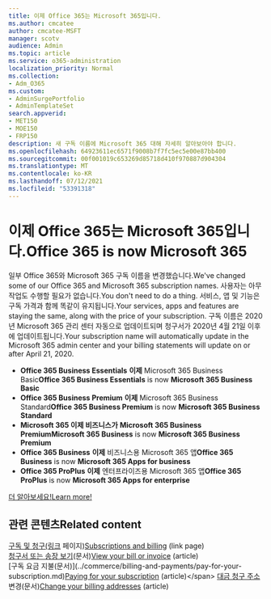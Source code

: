 ```yaml
---
title: 이제 Office 365는 Microsoft 365입니다.
ms.author: cmcatee
author: cmcatee-MSFT
manager: scotv
audience: Admin
ms.topic: article
ms.service: o365-administration
localization_priority: Normal
ms.collection:
- Adm_O365
ms.custom:
- AdminSurgePortfolio
- AdminTemplateSet
search.appverid:
- MET150
- MOE150
- FRP150
description: 새 구독 이름에 Microsoft 365 대해 자세히 알아보아야 합니다.
ms.openlocfilehash: 64923611ec6571f9008b7f7fc5ec5e00e87bb400
ms.sourcegitcommit: 00f001019c653269d85718d410f970887d904304
ms.translationtype: MT
ms.contentlocale: ko-KR
ms.lasthandoff: 07/12/2021
ms.locfileid: "53391318"
---
```

# <a name="office-365-is-now-microsoft-365"></a><span data-ttu-id="81bd9-103">이제 Office 365는 Microsoft 365입니다.</span><span class="sxs-lookup"><span data-stu-id="81bd9-103">Office 365 is now Microsoft 365</span></span>

<span data-ttu-id="81bd9-104">일부 Office 365와 Microsoft 365 구독 이름을 변경했습니다.</span><span class="sxs-lookup"><span data-stu-id="81bd9-104">We've changed some of our Office 365 and Microsoft 365 subscription names.</span></span> <span data-ttu-id="81bd9-105">사용자는 아무 작업도 수행할 필요가 없습니다.</span><span class="sxs-lookup"><span data-stu-id="81bd9-105">You don't need to do a thing.</span></span> <span data-ttu-id="81bd9-106">서비스, 앱 및 기능은 구독 가격과 함께 똑같이 유지됩니다.</span><span class="sxs-lookup"><span data-stu-id="81bd9-106">Your services, apps and features are staying the same, along with the price of your subscription.</span></span> <span data-ttu-id="81bd9-107">구독 이름은 2020년 Microsoft 365 관리 센터 자동으로 업데이트되며 청구서가 2020년 4월 21일 이후에 업데이트됩니다.</span><span class="sxs-lookup"><span data-stu-id="81bd9-107">Your subscription name will automatically update in the Microsoft 365 admin center and your billing statements will update on or after April 21, 2020.</span></span>

- <span data-ttu-id="81bd9-108">**Office 365 Business Essentials** **이제** Microsoft 365 Business Basic</span><span class="sxs-lookup"><span data-stu-id="81bd9-108">**Office 365 Business Essentials** is now **Microsoft 365 Business Basic**</span></span>
- <span data-ttu-id="81bd9-109">**Office 365 Business Premium** **이제** Microsoft 365 Business Standard</span><span class="sxs-lookup"><span data-stu-id="81bd9-109">**Office 365 Business Premium** is now **Microsoft 365 Business Standard**</span></span>
- <span data-ttu-id="81bd9-110">**Microsoft 365 이제 비즈니스가** **Microsoft 365 Business Premium**</span><span class="sxs-lookup"><span data-stu-id="81bd9-110">**Microsoft 365 Business** is now **Microsoft 365 Business Premium**</span></span>
- <span data-ttu-id="81bd9-111">**Office 365 Business** **이제** 비즈니스용 Microsoft 365 앱</span><span class="sxs-lookup"><span data-stu-id="81bd9-111">**Office 365 Business** is now **Microsoft 365 Apps for business**</span></span>
- <span data-ttu-id="81bd9-112">**Office 365 ProPlus** **이제** 엔터프라이즈용 Microsoft 365 앱</span><span class="sxs-lookup"><span data-stu-id="81bd9-112">**Office 365 ProPlus** is now **Microsoft 365 Apps for enterprise**</span></span>

[<span data-ttu-id="81bd9-113">더 알아보세요!</span><span class="sxs-lookup"><span data-stu-id="81bd9-113">Learn more!</span></span>](https://go.microsoft.com/fwlink/?linkid=2120533)

## <a name="related-content"></a><span data-ttu-id="81bd9-114">관련 콘텐츠</span><span class="sxs-lookup"><span data-stu-id="81bd9-114">Related content</span></span>

<span data-ttu-id="81bd9-115">[구독 및 청구(링크](../commerce/index.yml) 페이지)</span><span class="sxs-lookup"><span data-stu-id="81bd9-115">[Subscriptions and billing](../commerce/index.yml) (link page)</span></span>\
<span data-ttu-id="81bd9-116">[청구서 또는 송장 보기](../commerce/billing-and-payments/view-your-bill-or-invoice.md)(문서)</span><span class="sxs-lookup"><span data-stu-id="81bd9-116">[View your bill or invoice](../commerce/billing-and-payments/view-your-bill-or-invoice.md) (article)</span></span>\
<span data-ttu-id="81bd9-117">[구독 요금 지불(문서)\](../commerce/billing-and-payments/pay-for-your-subscription.md)</span><span class="sxs-lookup"><span data-stu-id="81bd9-117">[Paying for your subscription](../commerce/billing-and-payments/pay-for-your-subscription.md) (article)\</span></span>
<span data-ttu-id="81bd9-118">[대금 청구 주소](../commerce/billing-and-payments/change-your-billing-addresses.md) 변경(문서)</span><span class="sxs-lookup"><span data-stu-id="81bd9-118">[Change your billing addresses](../commerce/billing-and-payments/change-your-billing-addresses.md) (article)</span></span>
